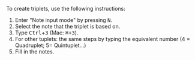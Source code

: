 To create triplets, use the following instructions:

<ol>

<li>Enter "Note input mode" by pressing <kbd><kbd>N</kbd></kbd>.</li>

<li>Select the note that the triplet is based on.</li>

<li>Type <kbd><kbd>Ctrl</kbd></kbd>+<kbd><kbd>3</kbd></kbd> (Mac: <kbd><kbd>⌘</kbd>+<kbd>3</kbd></kbd>).

<li>For other tuplets: the same steps by typing the equivalent number (4 = Quadruplet; 5= Quintuplet...)</li>

<li>Fill in the notes.</li>

</ol>
